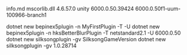 info.md
mscorlib.dll
  4.6.57.0
unity
  6000.0.50.39424
  6000.0.50f1-uum-100966-branch1

dotnet new bepinex5plugin -n MyFirstPlugin -T <TFM> -U <Unity>
dotnet new bepinex5plugin -n hksBetterBlurPlugin -T netstandard2.1 -U 6000.0.50
dotnet new silksongplugin -gv SilksongGameVersion
dotnet new silksongplugin -gv 1.0.28714
